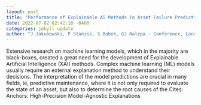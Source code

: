 ```yaml
--- 
layout: post 
title: "Performance of Explainable AI Methods in Asset Failure Prediction" 
date: 2022-07-02 02:42:16 -0400 
categories: jekyll update 
author: "J Jakubowski, P Stanisz, S Bobek, GJ Nalepa - Conference, London, UK, June 2123 , 2022" 
--- 
```

Extensive research on machine learning models, which in the majority are black-boxes, created a great need for the development of Explainable Artificial Intelligence (XAI) methods. Complex machine learning (ML) models usually require an external explanation method to understand their decisions. The interpretation of the model predictions are crucial in many fields, ie, predictive maintenance, where it is not only required to evaluate the state of an asset, but also to determine the root causes of the Cites: Anchors: High-Precision Model-Agnostic Explanations